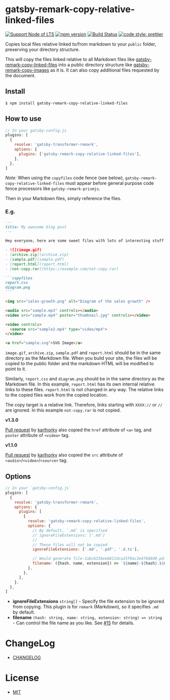 # gatsby-remark-copy-relative-linked-files

[![Support Node of LTS](https://img.shields.io/badge/node-LTS-brightgreen.svg)](https://nodejs.org/)
[![npm version](https://badge.fury.io/js/gatsby-remark-copy-relative-linked-files.svg)](https://badge.fury.io/js/gatsby-remark-copy-relative-linked-files)
[![Build Status](https://travis-ci.org/akabekobeko/npm-gatsby-remark-copy-relative-linked-files.svg?branch=master)](https://travis-ci.org/akabekobeko/npm-gatsby-remark-copy-relative-linked-files)
[![code style: prettier](https://img.shields.io/badge/code_style-prettier-ff69b4.svg)](https://github.com/prettier/prettier)

Copies local files relative linked to/from markdown to your `public` folder, preserving your directory structure.

This will copy the files linked relative to all Markdown files like [gatsby-remark-copy-linked-files](https://github.com/gatsbyjs/gatsby/tree/master/packages/gatsby-remark-copy-linked-files) into a public directory structure like [gatsby-remark-copy-images](https://github.com/mojodna/gatsby-remark-copy-images) as it is. It can also copy additional files requested by the document.

## Install

```
$ npm install gatsby-remark-copy-relative-linked-files
```

## How to use

```js
// In your gatsby-config.js
plugins: [
  {
    resolve: 'gatsby-transformer-remark',
    options: {
      plugins: ['gatsby-remark-copy-relative-linked-files'],
    },
  },
]
```

_Note:_ When using the `copyfiles` code fence (see below), `gatsby-remark-copy-relative-linked-files` must appear before general purpose code fence processors like `gatsby-remark-prismjs`.

Then in your Markdown files, simply reference the files.

### E.g.

````markdown
---
title: My awesome blog post
---

Hey everyone, here are some sweet files with lots of interesting stuff in them:

- ![](image.gif)
- [archive.zip](archive.zip)
- [sample.pdf](sample.pdf)
- [report.html](report.html)
- [not-copy.rar](https://example.com/not-copy.rar)

```copyfiles
report.css
diagram.png
```

<img src="sales-growth.png" alt="Diagram of the sales growth" />

<audio src="sample.mp3" controls></audio>
<video src="sample.mp4" poster="thumbnail.jpg" controls></video>

<video controls>
  <source src="sample2.mp4" type="video/mp4">
</video>

<a href="sample.svg">SVG Image</a>
````

`image.gif`, `archive.zip`, `sample.pdf` and `report.html` should be in the same directory as the Markdown file. When you build your site, the files will be copied to the public folder and the markdown HTML will be modified to point to it.

Similarly, `report.css` and `diagram.png` should be in the same directory as the Markdown file. In this example, `report.html` has its own internal relative links to these files. `report.html` is not changed in any way. The relative links to the copied files work from the copied location.

The copy target is a relative link. Therefore, links starting with `XXXX://` or `//` are ignored. In this example `not-copy.rar` is not copied.

**v1.3.0**

[Pull request](https://github.com/akabekobeko/npm-gatsby-remark-copy-relative-linked-files/pull/8) by [karlhorky](https://github.com/karlhorky) also copied the `href` attribute of `<a>` tag, and `poster` attribute of `<video>` tag.

**v1.1.0**

[Pull request](https://github.com/akabekobeko/npm-gatsby-remark-copy-relative-linked-files/pull/8) by [karlhorky](https://github.com/karlhorky) also copied the `src` attribute of `<audio>`/`<video>`/`<source>` tag.

## Options

```js
// In your `gatsby-config.js`
plugins: [
  {
    resolve: 'gatsby-transformer-remark',
    options: {
      plugins: [
        {
          resolve: 'gatsby-remark-copy-relative-linked-files',
          options: {
            // By default, `.md` is specified
            // ignoreFileExtensions: ['.md']
            //
            // These files will not be copied
            ignoreFileExtensions: ['.md', '.pdf', '.d.ts'],

            // Would generate file-1abcb33beeb811dca15f0ac3e47b88d9.pdf
            filename: ({hash, name, extension}) => `${name}-${hash}.${extension}`
          },
        },
      ],
    },
  },
]
```

- **ignoreFileExtensions** `string[]` - Specify the file extension to be ignored from copying. This plugin is for `remark` (Markdown), so it specifies `.md` by default.
- **filename** `(hash: string, name: string, extension: string) => string` - Can control the file name as you like. See [#15](https://github.com/akabekobeko/npm-gatsby-remark-copy-relative-linked-files/issues/15) for details.


# ChangeLog

- [CHANGELOG](CHANGELOG.md)

# License

- [MIT](LICENSE.txt)
